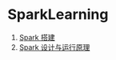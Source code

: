 # SparkLearning
1. [Spark 搭建](https://www.yuque.com/encho/notebook/ehoe97)
2. [Spark 设计与运行原理](https://www.yuque.com/encho/notebook/gac3hd)
